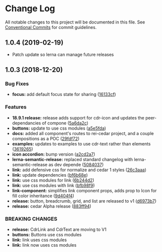 # Change Log

All notable changes to this project will be documented in this file.
See [Conventional Commits](https://conventionalcommits.org) for commit guidelines.

## 1.0.4 (2019-02-19)


* Patch update so lerna can manage future releases


<a name="1.0.3"></a>
## 1.0.3 (2018-12-20)


### Bug Fixes

* **focus:** add default focus state for sharing ([16133cf](https://github.com/rei/rei-cedar/commit/16133cf))


### Features

* **18.9.1 release:** release adds support for cdr-icon and updates the peer-dependancies of compone ([5a6da2c](https://github.com/rei/rei-cedar/commit/5a6da2c))
* **buttons:** update to use css modules ([a5e5fda](https://github.com/rei/rei-cedar/commit/a5e5fda))
* **docs:** added all component's routes to rei-cedar project, and a couple compositions as a POC ([29fdf72](https://github.com/rei/rei-cedar/commit/29fdf72))
* **examples:** updates to examples to use cdr-text rather than elements ([3619265](https://github.com/rei/rei-cedar/commit/3619265))
* **icon accordion:** bump version ([a2cd2a7](https://github.com/rei/rei-cedar/commit/a2cd2a7))
* **lerna-semantic-release:** replaced standard changelog with lerna-semantic-release as dev depende ([5084037](https://github.com/rei/rei-cedar/commit/5084037))
* **link:** add defensive css for normalize and cedar 1 styles ([26c3aaa](https://github.com/rei/rei-cedar/commit/26c3aaa))
* **link:** update dependencies ([bf6b68e](https://github.com/rei/rei-cedar/commit/bf6b68e))
* **link:** use css modules for link ([6b244d2](https://github.com/rei/rei-cedar/commit/6b244d2))
* **link:** use css modules with link ([bfb98f9](https://github.com/rei/rei-cedar/commit/bfb98f9))
* **link-component:** simplifies link component props, adds prop to Icon for fill color inheritance ([9d404f4](https://github.com/rei/rei-cedar/commit/9d404f4))
* **release:** button, breadcrumb, grid, and list are released to v1 ([d6973b7](https://github.com/rei/rei-cedar/commit/d6973b7))
* **release:** cedar Alpha release ([883ff94](https://github.com/rei/rei-cedar/commit/883ff94))


### BREAKING CHANGES

* **release:** CdrLink and CdrText are moving to V1
* **buttons:** Buttons use css modules
* **link:** link uses css modules
* **link:** link now uses css modules
